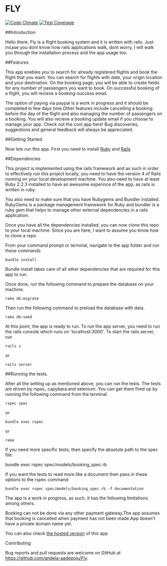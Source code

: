 # FLY
[![Code Climate](https://codeclimate.com/github/andela-aadepoju/Fly/badges/gpa.svg)](https://codeclimate.com/github/andela-aadepoju/Fly) [![Test Coverage](https://codeclimate.com/github/andela-aadepoju/Fly/badges/coverage.svg)](https://codeclimate.com/github/andela-aadepoju/Fly/coverage)


##Introduction

Hello there, Fly is a flight booking system and it is written with rails. Just incase you dont know how rails applications walk, dont worry, I will walk you through the installation process and the app usage too.

##Features

This app enebles you to search for already registered flights and book the flight that you want. You can search for flights with date, your origin location and your destination. On the booking page, you will be able to create fields for any number of passengers you want to book. On successful booking of a flight, you will recieve a booking-success email. 

The option of paying via paypal is a work in progress and it should be completed in few days time.Other features include cancelling a booking before the day of the flight and also managing the number of passengers on a booking. You will also recieve a booking update email if you choose to manage your app. Check out the cool app here! Bug discoveries, suggestions and general feedback will always be appreciated.

##Getting Started

Now lets run this app. First you need to install <a href="https://www.ruby-lang.org" target ="blank">Ruby</a>  and <a href="http://rubyonrails.org/" target="blank">Rails</a>

##Dependencies

This project is implemented using the rails framework and as such in order to effectively run this project locally, you need to have the version 4 of Rails running on your local development machine. You also need to have at least Ruby 2.2.3 installed to have an awesome experince of the app, as rails is written in ruby.


You also need to make sure that you have Rubygems and Bundler installed. RubyGems is a package management framework for Ruby and bundler is a ruby gem that helps to manage other external dependencies in a rails application.

Once you have all the dependencies installed, you can now clone this repo to your local machine. Since you are here, I want to assume you know how to clone a repo.

From your command prompt or terminal, navigate to the app folder and run these commands
```
bundle install 
```
Bundle install takes care of all other dependencies that are required for this app to run. 

Once done, run the following command to prepare the database on your machine.
```
rake db:migrate
```
Then run the following command to preload the database with data.
```
rake db:seed
```
At this point, the app is ready to run. To run the app server, you need to run the rails console which runs on 'localhost:3000'. To start the rails server, run
```
rails s 
```
or 
```
rails server
```

##Running the tests.

After all the setting up as mentioned above, you can run the tests. The tests are driven by rspec, capybara and selenium. You can get them fired up by running the following command from the terminal.
```
rspec spec
```
or
```
bundle exec rspec
```
or
```
rake
```
If you need more specific tests, then specify the absolute path to the spec file:

bundle exec rspec spec/models/booking_spec.rb

If you want the tests to read more like a document then pass in these options to the rspec command:
```
bundle exec rspec spec/models/booking_spec.rb -f documentation
```	

The app is a work in progress, as such, it has the following limitations among others.

Booking can not be done via any other payment gateway.The app assumes that booking is cancelled when payment has not been made.App doesn't have a private domain name yet.

You can also check <a href="https://fly.herokuapp.com" target="blank">the hosted version</a> of this app

Contributing

Bug reports and pull requests are welcome on GitHub at https://github.com/andela-aadepoju/Fly. 

